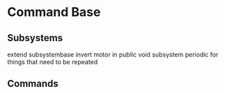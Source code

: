 # Command Base

## Subsystems
extend subsystembase
invert motor in public void subsystem
periodic for things that need to be repeated

## Commands


##
